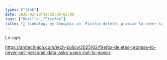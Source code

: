 ```yaml
---
types: ["link"]
date: 2025-02-28T19:33:39-05:00
tags: ["Mozilla","Firefox"]
title: "🔗 linkblog: my thoughts on 'Firefox deletes promise to never sell personal data, asks users not to panic'"
---
```

Le sigh.

https://arstechnica.com/tech-policy/2025/02/firefox-deletes-promise-to-never-sell-personal-data-asks-users-not-to-panic/
